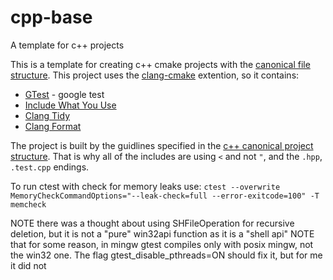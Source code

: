 # cpp-base
A template for c++ projects

This is a template for creating c++ cmake projects with the [canonical file structure](https://www.open-std.org/jtc1/sc22/wg21/docs/papers/2018/p1204r0.html).
This project uses the [clang-cmake](https://github.com/ErezAmihud/clang-cmake) extention, so it contains:
- [GTest](https://github.com/google/googletest) - google test
- [Include What You Use](https://github.com/include-what-you-use/include-what-you-use)
- [Clang Tidy](https://clang.llvm.org/extra/clang-tidy/)
- [Clang Format](https://clang.llvm.org/docs/ClangFormat.html)

The project is built by the guidlines specified in the [c++ canonical project structure](https://www.open-std.org/jtc1/sc22/wg21/docs/papers/2018/p1204r0.html).
That is why all of the includes are using `<` and not `"`, and the `.hpp`, `.test.cpp` endings.

To run ctest with check for memory leaks use:
`ctest --overwrite MemoryCheckCommandOptions="--leak-check=full --error-exitcode=100" -T memcheck`


NOTE there was a thought about using SHFileOperation for recursive deletion, but it is not a "pure" win32api function as it is a "shell api"
NOTE that for some reason, in mingw gtest compiles only with posix mingw, not the win32 one. The flag gtest_disable_pthreads=ON should fix it, but for me it did not
